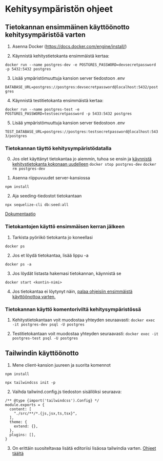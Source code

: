 # Kehitysympäristön ohjeet


## Tietokannan ensimmäinen käyttöönotto kehitysympäristöä varten

1. Asenna Docker (https://docs.docker.com/engine/install/)

2. Käynnistä kehitystietokanta ensimmäistä kertaa:

```docker run --name postgres-dev -e POSTGRES_PASSWORD=devsecretpassword -p 5432:5432 postgres```

3. Lisää ympäristömuuttuja kansion server tiedostoon .env

```DATABASE_URL=postgres://postgres:devsecretpassword@localhost:5432/postgres```

4. Käynnistä testitietokanta ensimmäistä kertaa:

```docker run --name postgres-test -e POSTGRES_PASSWORD=testsecretpassword -p 5433:5432 postgres```

5.  Lisää ympäristömuuttuja kansion server tiedostoon .env

```TEST_DATABASE_URL=postgres://postgres:testsecretpassword@localhost:5433/postgres```

### Tietokannan täyttö kehitysympäristödatalla

0. Jos olet käyttänyt tietokantaa jo aiemmin, tuhoa se ensin ja [käynnistä kehitystietokanta kokonaan uudelleen](#tietokannan-ensimmäinen-käyttöönotto-kehitysympäristöä-varten)
```docker stop postgres-dev```
```docker rm postgres-dev```

1. Asenna riippuvuudet server-kansiossa

```npm install``` 

2. Aja seeding-tiedostot tietokantaan

```npx sequelize-cli db:seed:all```

[Dokumentaatio](https://sequelize.org/docs/v6/other-topics/migrations/#running-seeds)

### Tietokantojen käyttö ensimmäisen kerran jälkeen
1. Tarkista pyöriikö tietokanta jo koneellasi

```docker ps```

2. Jos et löydä tietokantaa, lisää lippu -a

```docker ps -a```

3. Jos löydät listasta hakemasi tietokannan, käynnistä se

```docker start <kontin-nimi>```

4. Jos tietokantaa ei löytynyt näin, [palaa ohjeisiin ensimmäistä käyttöönottoa varten.](#tietokannan-ensimmäinen-käyttöönotto-kehitysympäristöä-varten)



### Tietokannan käyttö komentoriviltä kehitysympäristössä

1. Kehitystietokantaan voit muodostaa yhteyden seuraavasti:
```docker exec -it postgres-dev psql -U postgres```

2. Testitietokantaan voit muodostaa yhteyden seuraavasti:
```docker exec -it postgres-test psql -U postgres```



## Tailwindin käyttöönotto

1. Mene client-kansion juureen ja suorita komennot

```npm install```

```npx tailwindcss init -p```

2. Vaihda tailwind.config.js tiedoston sisällöksi seuraava:
```
/** @type {import('tailwindcss').Config} */
module.exports = {
  content: [
    "./src/**/*.{js,jsx,ts,tsx}",
  ],
  theme: {
    extend: {},
  },
  plugins: [],
}
```
3. On erittäin suositeltavaa lisätä editoriisi lisäosa tailwindia varten.
[Ohjeet täältä](https://tailwindcss.com/docs/editor-setup)
